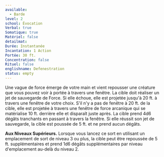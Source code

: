 ```yaml
---
available:
  - Barde
level: 2
school: Évocation
Verbal: true
Somatique: true
Matériel: false
detailmat:
Durée: Instantanée
Incantation: 1 Action
Portée: 30 ft.
Concentration: false
Rituel: false
englishname: Defenestration
status: empty
---
```

Une vague de force émerge de votre main et vient repousser une créature que vous pouvez voir à portée à travers une fenêtre. La cible doit réaliser un jet de sauvegarde de Force. Si elle échoue, elle est projetée jusqu'à 20 ft. à travers une fenêtre de votre choix. S'il n'y a pas de fenêtre à 20 ft. de la cible, elle est projetée à travers une fenêtre de force arcanique qui se matérialise 10 ft. derrière elle et disparaît juste après. La cible prend 4d6 dégâts tranchants en passant à travers la fenêtre. Si elle réussit son jet de sauvegarde, la cible est poussée de 5 ft. et ne prend aucun dégâts.

__Aux Niveaux Supérieurs.__ Lorsque vous lancez ce sort en utilisant un emplacement de sort de niveau 3 ou plus, la cible peut être repoussée de 5 ft. supplémentaires et prend 1d6 dégâts supplémentaires par niveau d'emplacement au-delà du niveau 2.
